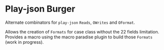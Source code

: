 # Play-json Burger

Alternate combinators for `play-json` `Reads`, `OWrites` and `OFormat`.  

Allows the creation of `Formats` for case class without the 22 fields limitation.  
Provides a macro using the macro paradise plugin to build those `Formats` (work in progress).
